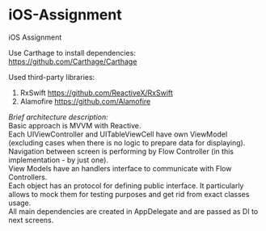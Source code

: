 # iOS-Assignment
iOS Assignment

Use Carthage to install dependencies:
https://github.com/Carthage/Carthage


Used third-party libraries:
1) RxSwift
https://github.com/ReactiveX/RxSwift
2) Alamofire
https://github.com/Alamofire

*Brief architecture description:*  
Basic approach is MVVM with Reactive.  
Each UIViewController and UITableViewCell have own ViewModel (excluding cases when there is no logic to prepare data for displaying).  
Navigation between screen is performing by Flow Controller (in this implementation - by just one).  
View Models have an handlers interface to communicate with Flow Controllers.  
Each object has an protocol for defining public interface. It particularly allows to mock them for testing purposes and get rid from exact classes usage.  
All main dependencies are created in AppDelegate and are passed as DI to next screens.
